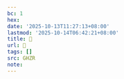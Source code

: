 ```yaml
---
bc: 1
hex:
date: '2025-10-13T11:27:13+08:00'
lastmod: '2025-10-14T06:42:21+08:00'
title: 󰖓
url: 󰖓
tags: []
src: GHZR
note:
---
```

